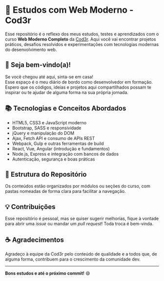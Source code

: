 # 🚀 Estudos com Web Moderno - Cod3r

Esse repositório é o reflexo dos meus estudos, testes e aprendizados com o curso **Web Moderno Completo** da [Cod3r](https://www.cod3r.com.br/). Aqui você vai encontrar projetos práticos, desafios resolvidos e experimentações com tecnologias modernas do desenvolvimento web.

## 👋 Seja bem-vindo(a)!

Se você chegou até aqui, sinta-se em casa!  
Esse espaço é o meu diário de bordo como desenvolvedor em formação.  
Espero que os códigos, ideias e projetos aqui compartilhados possam te inspirar ou te ajudar de alguma forma na sua própria jornada.

## 📚 Tecnologias e Conceitos Abordados

- HTML5, CSS3 e JavaScript moderno
- Bootstrap, SASS e responsividade
- jQuery e manipulação do DOM
- Ajax, Fetch API e consumo de APIs REST
- Webpack, Gulp e outras ferramentas de build
- React, Vue, Angular (introdução e fundamentos)
- Node.js, Express e integração com bancos de dados
- Autenticação, segurança e boas práticas

## 📁 Estrutura do Repositório

Os conteúdos estão organizados por módulos ou seções do curso, com pastas nomeadas de forma clara para facilitar a navegação.

## 💡 Contribuições

Esse repositório é pessoal, mas se quiser sugerir melhorias, fique à vontade para abrir uma _issue_ ou mandar um _pull request_! Toda troca é bem-vinda.

## ☕ Agradecimentos

Agradeço à equipe da Cod3r pelo conteúdo de qualidade e a todos que, de alguma forma, contribuem para o crescimento da comunidade dev.

---

**Bons estudos e até o próximo commit!** 😄

